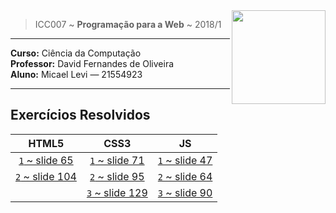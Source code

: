 <img src="https://www.colegioweb.com.br/wp-content/uploads/2017/12/Liberados-os-gabaritos-do-PSC-2018-da-UFAM.png" width="150" align="right">


> ICC007 ~ **Programação para a Web** ~ 2018/1

----------------------------------------

**Curso:** Ciência da Computação <br>
**Professor:** David Fernandes de Oliveira <br>
**Aluno:** Micael Levi ― 21554923 <br>

----------------------------------------

## Exercícios Resolvidos

| HTML5 | CSS3 | JS |
|:-----:|:----:|:---:
| [`1` ~ slide 65](./HTML/exercicio1)  | [`1` ~ slide 71](./CSS1/) | [`1` ~ slide 47](./JS1/) |
| [`2` ~ slide 104](./HTML/exercicio2) | [`2` ~ slide 95](./CSS2/) | [`2` ~ slide 64](./JS2/) |
|                                      | [`3` ~ slide 129](./CSS3/)| [`3` ~ slide 90](./JS3/) |
